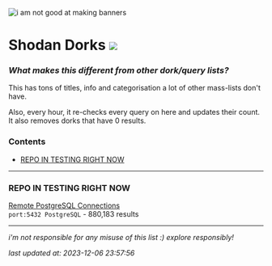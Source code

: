 ![i am not good at making banners](https://github.com/dootss/shodan-dorks/assets/126783585/94f89cca-c51c-425f-972b-4e06f537102d)

# Shodan Dorks [![](https://dcbadge.vercel.app/api/shield/476415736466636810?compact=true)](https://discordapp.com/users/476415736466636810)

### *What makes this different from other dork/query lists?*

This has tons of titles, info and categorisation a lot of other mass-lists don't have.

Also, every hour, it re-checks every query on here and updates their count. It also removes dorks that have 0 results.

### **Contents**

- [REPO IN TESTING RIGHT NOW](#repo-in-testing-right-now)

---

<a name='repo-in-testing-right-now'></a>

### REPO IN TESTING RIGHT NOW

[Remote PostgreSQL Connections](https://www.shodan.io/search?query=port%3A5432%20PostgreSQL)  
`port:5432 PostgreSQL` - 880,183 results  




---

*i'm not responsible for any misuse of this list :) explore responsibly!*

*last updated at: 2023-12-06 23:57:56*

